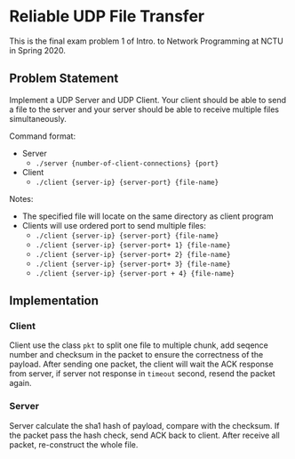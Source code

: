 # Reliable UDP File Transfer

This is the final exam problem 1 of Intro. to Network Programming at NCTU in Spring 2020.

## Problem Statement

Implement a UDP Server and UDP Client. Your client should be able to send a file to the server and your server should be able to receive multiple files simultaneously.

Command format:

* Server
    * `./server {number-of-client-connections} {port}`
* Client
    * `./client {server-ip} {server-port} {file-name}`

Notes:

* The specified file will locate on the same directory as client program
* Clients will use ordered port to send multiple files:
    * `./client {server-ip} {server-port} {file-name}`
    * `./client {server-ip} {server-port+ 1} {file-name}`
    * `./client {server-ip} {server-port+ 2} {file-name}`
    * `./client {server-ip} {server-port+ 3} {file-name}`
    * `./client {server-ip} {server-port + 4} {file-name}`

## Implementation

### Client

Client use the class `pkt` to split one file to multiple chunk, add seqence number and checksum in the packet to ensure the correctness of the payload. After sending one packet, the client will wait the ACK response from server, if server not response in `timeout` second, resend the packet again.

### Server

Server calculate the sha1 hash of payload, compare with the checksum. If the packet pass the hash check, send ACK back to client. After receive all packet, re-construct the whole file.
